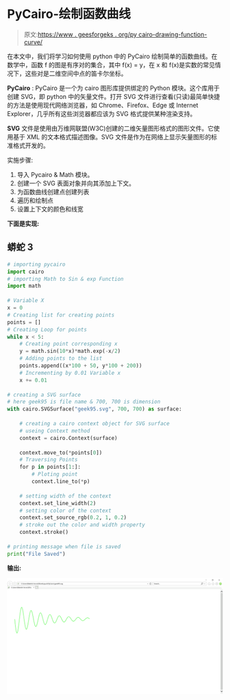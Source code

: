 # PyCairo-绘制函数曲线

> 原文:[https://www . geesforgeks . org/py cairo-drawing-function-curve/](https://www.geeksforgeeks.org/pycairo-drawing-function-curve/)

在本文中，我们将学习如何使用 python 中的 PyCairo 绘制简单的函数曲线。在数学中，函数 f 的图是有序对的集合，其中 f(x) = y，在 x 和 f(x)是实数的常见情况下，这些对是二维空间中点的笛卡尔坐标。

**PyCairo** : PyCairo 是一个为 cairo 图形库提供绑定的 Python 模块。这个库用于创建 SVG，即 python 中的矢量文件。打开 SVG 文件进行查看(只读)最简单快捷的方法是使用现代网络浏览器，如 Chrome、Firefox、Edge 或 Internet Explorer，几乎所有这些浏览器都应该为 SVG 格式提供某种渲染支持。

**SVG** 文件是使用由万维网联盟(W3C)创建的二维矢量图形格式的图形文件。它使用基于 XML 的文本格式描述图像。SVG 文件是作为在网络上显示矢量图形的标准格式开发的。

实施步骤:

1.  导入 Pycairo & Math 模块。
2.  创建一个 SVG 表面对象并向其添加上下文。
3.  为函数曲线创建点创建列表
4.  遍历和绘制点
5.  设置上下文的颜色和线宽

**下面是实现:**

## 蟒蛇 3

```py
# importing pycairo
import cairo
# importing Math to Sin & exp Function
import math

# Variable X
x = 0
# Creating list for creating points
points = []
# Creating Loop for points
while x < 5:
    # Creating point corresponding x
    y = math.sin(10*x)*math.exp(-x/2)
    # Adding points to the list
    points.append((x*100 + 50, y*100 + 200))
    # Incrementing by 0.01 Variable x
    x += 0.01

# creating a SVG surface
# here geek95 is file name & 700, 700 is dimension
with cairo.SVGSurface("geek95.svg", 700, 700) as surface:

    # creating a cairo context object for SVG surface
    # useing Context method
    context = cairo.Context(surface)

    context.move_to(*points[0])
    # Traversing Points
    for p in points[1:]:
        # Ploting point
        context.line_to(*p)

    # setting width of the context
    context.set_line_width(2)
    # setting color of the context
    context.set_source_rgb(0.2, 1, 0.2)
    # stroke out the color and width property
    context.stroke()

# printing message when file is saved
print("File Saved")
```

**输出:**

![](img/6e8318b36278fe963e5407fa37ca8c76.png)